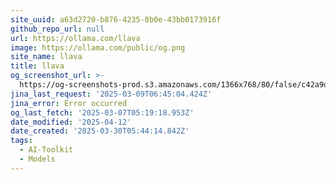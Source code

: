 ```yaml
---
site_uuid: a63d2720-b876-4235-8b0e-43bb0173916f
github_repo_url: null
url: https://ollama.com/llava
image: https://ollama.com/public/og.png
site_name: llava
title: llava
og_screenshot_url: >-
  https://og-screenshots-prod.s3.amazonaws.com/1366x768/80/false/c42a9d41471b8cec75621b9f80c79464c473cde47a6d934cab7dcfbeb7922f99.jpeg
jina_last_request: '2025-03-09T06:45:04.424Z'
jina_error: Error occurred
og_last_fetch: '2025-03-07T05:19:18.953Z'
date_modified: '2025-04-12'
date_created: '2025-03-30T05:44:14.842Z'
tags:
  - AI-Toolkit
  - Models
---
```






















